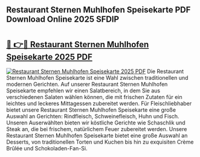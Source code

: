 ## Restaurant Sternen Muhlhofen Speisekarte PDF Download Online 2025 SFDlP

# <h2><a href="http://gcdw5pd.nevu.top/?p=Restaurant+Sternen+Muhlhofen+Speisekarte">🔗 👉🔴 Restaurant Sternen Muhlhofen Speisekarte 2025 PDF</a></h2>

[![Restaurant Sternen Muhlhofen Speisekarte 2025 PDF](https://i.imgur.com/dBaPXMq.png)](http://gcdw5pd.nevu.top/?p=Restaurant+Sternen+Muhlhofen+Speisekarte)
Die Restaurant Sternen Muhlhofen Speisekarte ist eine Wahl zwischen traditionellen und modernen Gerichten. Auf unserer Restaurant Sternen Muhlhofen Speisekarte empfehlen wir einen Salatbereich, in dem Sie aus verschiedenen Salaten wählen können, die mit frischen Zutaten für ein leichtes und leckeres Mittagessen zubereitet werden. Für Fleischliebhaber bietet unsere Restaurant Sternen Muhlhofen Speisekarte eine große Auswahl an Gerichten: Rindfleisch, Schweinefleisch, Huhn und Fisch. Unseren Auserwählten bieten wir köstliche Gerichte wie Schaschlik und Steak an, die bei frischem, natürlichem Feuer zubereitet werden. Unsere Restaurant Sternen Muhlhofen Speisekarte bietet eine große Auswahl an Desserts, von traditionellen Torten und Kuchen bis hin zu exquisiten Crème Brûlée und Schokoladen-Fan-Si.
